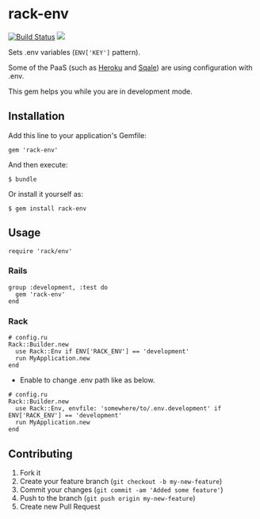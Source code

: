 # rack-env
[![Build Status](https://secure.travis-ci.org/banyan/rack-env.png)](http://travis-ci.org/banyan/rack-env)
[<img src="https://gemnasium.com/banyan/rack-env.png" />](https://gemnasium.com/banyan/rack-env)

Sets .env variables (`ENV['KEY']` pattern).

Some of the PaaS (such as [Heroku](http://www.heroku.com/) and [Sqale](http://sqale.jp)) are using configuration with .env.

This gem helps you while you are in development mode.


## Installation

Add this line to your application's Gemfile:

    gem 'rack-env'

And then execute:

    $ bundle

Or install it yourself as:

    $ gem install rack-env

## Usage

```
require 'rack/env'
```

### Rails

```
group :development, :test do
  gem 'rack-env'
end
```

### Rack

```
# config.ru
Rack::Builder.new
  use Rack::Env if ENV['RACK_ENV'] == 'development'
  run MyApplication.new
end
```

* Enable to change .env path like as below.

```
# config.ru
Rack::Builder.new
  use Rack::Env, envfile: 'somewhere/to/.env.development' if ENV['RACK_ENV'] == 'development'
  run MyApplication.new
end
```

## Contributing

1. Fork it
2. Create your feature branch (`git checkout -b my-new-feature`)
3. Commit your changes (`git commit -am 'Added some feature'`)
4. Push to the branch (`git push origin my-new-feature`)
5. Create new Pull Request
